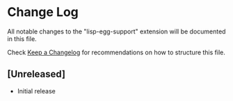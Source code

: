# Change Log

All notable changes to the "lisp-egg-support" extension will be documented in this file.

Check [Keep a Changelog](http://keepachangelog.com/) for recommendations on how to structure this file.

## [Unreleased]

- Initial release